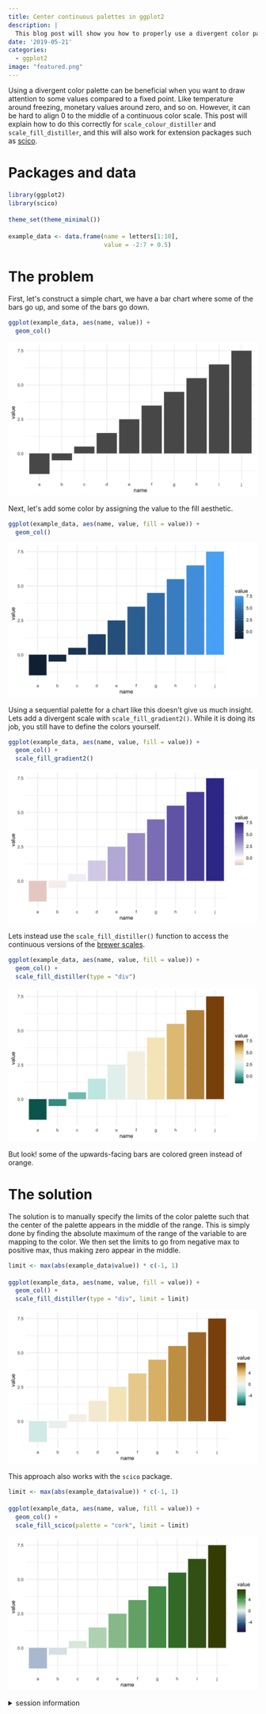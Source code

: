 ```yaml
---
title: Center continuous palettes in ggplot2
description: |
  This blog post will show you how to properly use a divergent color palette with a user-specified midpoint.
date: '2019-05-21'
categories:
  - ggplot2
image: "featured.png"
---
```





Using a divergent color palette can be beneficial when you want to draw attention to some values compared to a fixed point. Like temperature around freezing, monetary values around zero, and so on. However, it can be hard to align 0 to the middle of a continuous color scale. This post will explain how to do this correctly for `scale_colour_distiller` and `scale_fill_distiller`, and this will also work for extension packages such as [scico](https://github.com/thomasp85/scico).

# Packages and data


```r
library(ggplot2)
library(scico)

theme_set(theme_minimal())

example_data <- data.frame(name = letters[1:10],
                           value = -2:7 + 0.5)
```

# The problem

First, let's construct a simple chart, we have a bar chart where some of the bars go up, and some of the bars go down.


```r
ggplot(example_data, aes(name, value)) +
  geom_col()
```

![](index_files/figure-html/unnamed-chunk-2-1.png)

Next, let's add some color by assigning the value to the fill aesthetic.


```r
ggplot(example_data, aes(name, value, fill = value)) +
  geom_col()
```

![](index_files/figure-html/unnamed-chunk-3-1.png)

Using a sequential palette for a chart like this doesn't give us much insight. Lets add a divergent scale with `scale_fill_gradient2()`. While it is doing its job, you still have to define the colors yourself.


```r
ggplot(example_data, aes(name, value, fill = value)) +
  geom_col() +
  scale_fill_gradient2()
```

![](index_files/figure-html/unnamed-chunk-4-1.png)

Lets instead use the `scale_fill_distiller()` function to access the continuous versions of the [brewer scales](http://colorbrewer2.org).


```r
ggplot(example_data, aes(name, value, fill = value)) +
  geom_col() +
  scale_fill_distiller(type = "div")
```

![](index_files/figure-html/unnamed-chunk-5-1.png)

But look! some of the upwards-facing bars are colored green instead of orange.

# The solution

The solution is to manually specify the limits of the color palette such that the center of the palette appears in the middle of the range. This is simply done by finding the absolute maximum of the range of the variable to are mapping to the color. We then set the limits to go from negative max to positive max, thus making zero appear in the middle.


```r
limit <- max(abs(example_data$value)) * c(-1, 1)

ggplot(example_data, aes(name, value, fill = value)) +
  geom_col() +
  scale_fill_distiller(type = "div", limit = limit)
```

![](index_files/figure-html/unnamed-chunk-6-1.png)

This approach also works with the `scico` package.


```r
limit <- max(abs(example_data$value)) * c(-1, 1)

ggplot(example_data, aes(name, value, fill = value)) +
  geom_col() +
  scale_fill_scico(palette = "cork", limit = limit) 
```

![](index_files/figure-html/unnamed-chunk-7-1.png)

<details closed>
<summary> <span title='Click to Expand'> session information </span> </summary>

```r

─ Session info ───────────────────────────────────────────────────────────────
 setting  value                       
 version  R version 4.1.0 (2021-05-18)
 os       macOS Big Sur 10.16         
 system   x86_64, darwin17.0          
 ui       X11                         
 language (EN)                        
 collate  en_US.UTF-8                 
 ctype    en_US.UTF-8                 
 tz       America/Los_Angeles         
 date     2021-07-15                  

─ Packages ───────────────────────────────────────────────────────────────────
 package      * version date       lib source                           
 assertthat     0.2.1   2019-03-21 [1] CRAN (R 4.1.0)                   
 blogdown       1.3.2   2021-06-09 [1] Github (rstudio/blogdown@00a2090)
 bookdown       0.22    2021-04-22 [1] CRAN (R 4.1.0)                   
 bslib          0.2.5.1 2021-05-18 [1] CRAN (R 4.1.0)                   
 cli            3.0.0   2021-06-30 [1] CRAN (R 4.1.0)                   
 clipr          0.7.1   2020-10-08 [1] CRAN (R 4.1.0)                   
 codetools      0.2-18  2020-11-04 [1] CRAN (R 4.1.0)                   
 colorspace     2.0-2   2021-06-24 [1] CRAN (R 4.1.0)                   
 crayon         1.4.1   2021-02-08 [1] CRAN (R 4.1.0)                   
 DBI            1.1.1   2021-01-15 [1] CRAN (R 4.1.0)                   
 desc           1.3.0   2021-03-05 [1] CRAN (R 4.1.0)                   
 details      * 0.2.1   2020-01-12 [1] CRAN (R 4.1.0)                   
 digest         0.6.27  2020-10-24 [1] CRAN (R 4.1.0)                   
 dplyr          1.0.7   2021-06-18 [1] CRAN (R 4.1.0)                   
 ellipsis       0.3.2   2021-04-29 [1] CRAN (R 4.1.0)                   
 evaluate       0.14    2019-05-28 [1] CRAN (R 4.1.0)                   
 fansi          0.5.0   2021-05-25 [1] CRAN (R 4.1.0)                   
 farver         2.1.0   2021-02-28 [1] CRAN (R 4.1.0)                   
 generics       0.1.0   2020-10-31 [1] CRAN (R 4.1.0)                   
 ggplot2      * 3.3.5   2021-06-25 [1] CRAN (R 4.1.0)                   
 glue           1.4.2   2020-08-27 [1] CRAN (R 4.1.0)                   
 gtable         0.3.0   2019-03-25 [1] CRAN (R 4.1.0)                   
 highr          0.9     2021-04-16 [1] CRAN (R 4.1.0)                   
 htmltools      0.5.1.1 2021-01-22 [1] CRAN (R 4.1.0)                   
 httr           1.4.2   2020-07-20 [1] CRAN (R 4.1.0)                   
 jquerylib      0.1.4   2021-04-26 [1] CRAN (R 4.1.0)                   
 jsonlite       1.7.2   2020-12-09 [1] CRAN (R 4.1.0)                   
 knitr        * 1.33    2021-04-24 [1] CRAN (R 4.1.0)                   
 labeling       0.4.2   2020-10-20 [1] CRAN (R 4.1.0)                   
 lifecycle      1.0.0   2021-02-15 [1] CRAN (R 4.1.0)                   
 magrittr       2.0.1   2020-11-17 [1] CRAN (R 4.1.0)                   
 munsell        0.5.0   2018-06-12 [1] CRAN (R 4.1.0)                   
 pillar         1.6.1   2021-05-16 [1] CRAN (R 4.1.0)                   
 pkgconfig      2.0.3   2019-09-22 [1] CRAN (R 4.1.0)                   
 png            0.1-7   2013-12-03 [1] CRAN (R 4.1.0)                   
 purrr          0.3.4   2020-04-17 [1] CRAN (R 4.1.0)                   
 R6             2.5.0   2020-10-28 [1] CRAN (R 4.1.0)                   
 RColorBrewer   1.1-2   2014-12-07 [1] CRAN (R 4.1.0)                   
 rlang          0.4.11  2021-04-30 [1] CRAN (R 4.1.0)                   
 rmarkdown      2.9     2021-06-15 [1] CRAN (R 4.1.0)                   
 rprojroot      2.0.2   2020-11-15 [1] CRAN (R 4.1.0)                   
 sass           0.4.0   2021-05-12 [1] CRAN (R 4.1.0)                   
 scales         1.1.1   2020-05-11 [1] CRAN (R 4.1.0)                   
 scico        * 1.2.0   2020-06-08 [1] CRAN (R 4.1.0)                   
 sessioninfo    1.1.1   2018-11-05 [1] CRAN (R 4.1.0)                   
 stringi        1.6.2   2021-05-17 [1] CRAN (R 4.1.0)                   
 stringr        1.4.0   2019-02-10 [1] CRAN (R 4.1.0)                   
 tibble         3.1.2   2021-05-16 [1] CRAN (R 4.1.0)                   
 tidyselect     1.1.1   2021-04-30 [1] CRAN (R 4.1.0)                   
 utf8           1.2.1   2021-03-12 [1] CRAN (R 4.1.0)                   
 vctrs          0.3.8   2021-04-29 [1] CRAN (R 4.1.0)                   
 withr          2.4.2   2021-04-18 [1] CRAN (R 4.1.0)                   
 xfun           0.24    2021-06-15 [1] CRAN (R 4.1.0)                   
 xml2           1.3.2   2020-04-23 [1] CRAN (R 4.1.0)                   
 yaml           2.2.1   2020-02-01 [1] CRAN (R 4.1.0)                   

[1] /Library/Frameworks/R.framework/Versions/4.1/Resources/library

```

</details>
<br>

